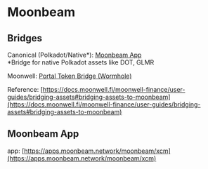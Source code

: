# Moonbeam

## Bridges

Canonical (Polkadot/Native\*): [Moonbeam App](kava-1.md#moonbeam-app)\
\*Bridge for native Polkadot assets like DOT, GLMR

Moonwell: [Portal Token Bridge (Wormhole)](bridges.md#portal-token-bridge-wormhole)

Reference: [https://docs.moonwell.fi/moonwell-finance/user-guides/bridging-assets#bridging-assets-to-moonbeam](https://docs.moonwell.fi/moonwell-finance/user-guides/bridging-assets#bridging-assets-to-moonbeam)

## Moonbeam App

app: [https://apps.moonbeam.network/moonbeam/xcm](https://apps.moonbeam.network/moonbeam/xcm)
